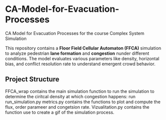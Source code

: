 # CA-Model-for-Evacuation-Processes
CA Model for Evacuation Processes for the course Complex System Simulation

This repository contains a **Floor Field Cellular Automaton (FFCA)** simulation to analyze pedestrian **lane formation** and **congestion** nunder different conditions. The model evaluates various parameters like density, horizontal bias, and conflict resolution rate to understand emergent crowd behavior.

## Project Structure

FFCA_wrap contains the main simulation function to run the simulation to determine the ciritcal density at which congestion happens: run run_simulation.py
metrics.py contains the functions to plot and compute the flux, order parameer and congetsion rate.
Vizualitation.py contains the function use to create a gif of the simulation process. 
